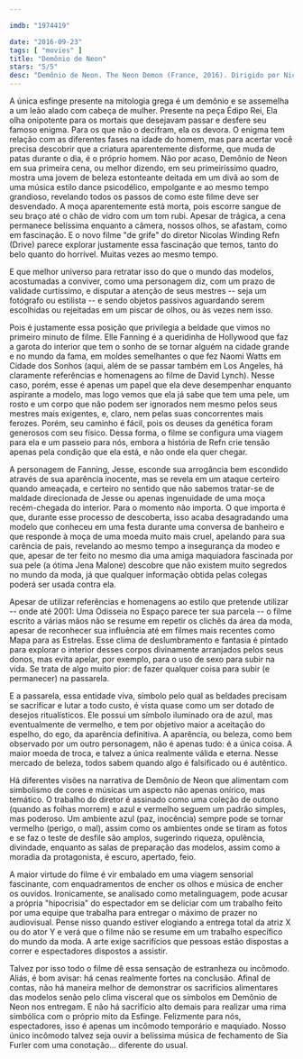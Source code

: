 ```yaml
---

imdb: "1974419"

date: "2016-09-23"
tags: [ "movies" ]
title: "Demônio de Neon"
stars: "5/5"
desc: "Demônio de Neon. The Neon Demon (France, 2016). Dirigido por Nicolas Winding Refn. Escrito por Nicolas Winding Refn, Nicolas Winding Refn, Mary Laws, Polly Stenham. Com Elle Fanning, Karl Glusman, Jena Malone, Bella Heathcote, Abbey Lee, Desmond Harrington, Christina Hendricks, Keanu Reeves, Charles Baker. Crítica escrita para o site CinemAqui."
---
```

A única esfinge presente na mitologia grega é um demônio e se assemelha a um leão alado com cabeça de mulher. Presente na peça Édipo Rei, Ela olha onipotente para os mortais que desejavam passar e desfere seu famoso enigma. Para os que não o decifram, ela os devora. O enigma tem relação com as diferentes fases na idade do homem, mas para acertar você precisa descobrir que a criatura aparentemente disforme, que muda de patas durante o dia, é o próprio homem. Não por acaso, Demônio de Neon em sua primeira cena, ou melhor dizendo, em seu primeiríssimo quadro, mostra uma jovem de beleza estonteante deitada em um divã ao som de uma música estilo dance psicodélico, empolgante e ao mesmo tempo grandioso, revelando todos os passos de como este filme deve ser desvendado. A moça aparentemente está morta, pois escorre sangue de seu braço até o chão de vidro com um tom rubi. Apesar de trágica, a cena permanece belíssima enquanto a câmera, nossos olhos, se afastam, como em fascinação. E o novo filme "de grife" do diretor Nicolas Winding Refn (Drive) parece explorar justamente essa fascinação que temos, tanto do belo quanto do horrível. Muitas vezes ao mesmo tempo.

E que melhor universo para retratar isso do que o mundo das modelos, acostumadas a conviver, como uma personagem diz, com um prazo de validade curtíssimo, e disputar a atenção de seus mestres -- seja um fotógrafo ou estilista -- e sendo objetos passivos aguardando serem escolhidas ou rejeitadas em um piscar de olhos, ou às vezes nem isso.

Pois é justamente essa posição que privilegia a beldade que vimos no primeiro minuto de filme. Elle Fanning é a queridinha de Hollywood que faz a garota do interior que tem o sonho de se tornar alguém na cidade grande e no mundo da fama, em moldes semelhantes o que fez Naomi Watts em Cidade dos Sonhos (aqui, além de se passar também em Los Angeles, há claramente referências e homenagens ao filme de David Lynch). Nesse caso, porém, esse é apenas um papel que ela deve desempenhar enquanto aspirante a modelo, mas logo vemos que ela já sabe que tem uma pele, um rosto e um corpo que não podem ser ignorados nem mesmo pelos seus mestres mais exigentes, e, claro, nem pelas suas concorrentes mais ferozes. Porém, seu caminho é fácil, pois os deuses da genética foram generosos com seu físico. Dessa forma, o filme se configura uma viagem para ela e um passeio para nós, embora a história de Refn crie tensão apenas pela condição que ela está, e não onde ela quer chegar.

A personagem de Fanning, Jesse, esconde sua arrogância bem escondido através de sua aparência inocente, mas se revela em um ataque certeiro quando ameaçada, e certeiro no sentido que não sabemos tratar-se de maldade direcionada de Jesse ou apenas ingenuidade de uma moça recém-chegada do interior. Para o momento não importa. O que importa é que, durante esse processo de descoberta, isso acaba desagradando uma modelo que conheceu em uma festa durante uma conversa de banheiro e que responde à moça de uma moeda muito mais cruel, apelando para sua carência de pais, revelando ao mesmo tempo a insegurança da modeo e que, apesar de ter feito no mesmo dia uma amiga maquiadora fascinada por sua pele (a ótima Jena Malone) descobre que não existem muito segredos no mundo da moda, já que qualquer informação obtida pelas colegas poderá ser usada contra ela.

Apesar de utilizar referências e homenagens ao estilo que pretende utilizar -- onde até 2001: Uma Odisseia no Espaço parece ter sua parcela -- o filme escrito a várias mãos não se resume em repetir os clichês da área da moda, apesar de reconhecer sua influência até em filmes mais recentes como Mapa para as Estrelas. Esse clima de deslumbramento e fantasia é pintado para explorar o interior desses corpos divinamente arranjados pelos seus donos, mas evita apelar, por exemplo, para o uso de sexo para subir na vida. Se trata de algo muito pior: de fazer qualquer coisa para subir (e permanecer) na passarela.

E a passarela, essa entidade viva, símbolo pelo qual as beldades precisam se sacrificar e lutar a todo custo, é vista quase como um ser dotado de desejos ritualísticos. Ele possui um símbolo iluminado ora de azul, mas eventualmente de vermelho, e tem por objetivo maior a aceitação do espelho, do ego, da aparência definitiva. A aparência, ou beleza, como bem observado por um outro personagem, não é apenas tudo: é a única coisa. A maior moeda de troca, e talvez a única realmente válida e eterna. Nesse mercado de beleza, todos sabem quando algo é falsificado ou é autêntico.

Há diferentes visões na narrativa de Demônio de Neon que alimentam com simbolismo de cores e músicas um aspecto não apenas onírico, mas temático. O trabalho do diretor é assinado como uma coleção de outono (quando as folhas morrem) e azul e vermelho seguem um padrão simples, mas poderoso. Um ambiente azul (paz, inocência) sempre pode se tornar vermelho (perigo, o mal), assim como os ambientes onde se tiram as fotos e se faz o teste de desfile são amplos, sugerindo riqueza, opulência, divindade, enquanto as salas de preparação das modelos, assim como a moradia da protagonista, é escuro, apertado, feio.

A maior virtude do filme é vir embalado em uma viagem sensorial fascinante, com enquadramentos de encher os olhos e música de encher os ouvidos. Ironicamente, se analisado como metalinguagem, pode acusar a própria "hipocrisia" do espectador em se deliciar com um trabalho feito por uma equipe que trabalha para entregar o máximo de prazer no audiovisual. Pense nisso quando estiver elogiando a entrega total da atriz X ou do ator Y e verá que o filme não se resume em um trabalho específico do mundo da moda. A arte exige sacrifícios que pessoas estão dispostas a correr e espectadores dispostos a assistir.

Talvez por isso todo o filme dê essa sensação de estranheza  ou incômodo. Aliás, é bom avisar: há cenas realmente fortes na conclusão. Afinal de contas, não há maneira melhor de demonstrar os sacrifícios alimentares das modelos senão pelo clima visceral que os símbolos em Demônio de Neon nos entregam. E não há sacrifício alto demais para realizar uma rima simbólica com o próprio mito da Esfinge. Felizmente para nós, espectadores, isso é apenas um incômodo temporário e maquiado. Nosso único incômodo talvez seja ouvir a belíssima música de fechamento de Sia Furler com uma conotação... diferente do usual.
